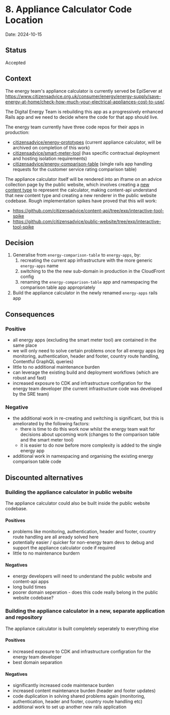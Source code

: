 # 8. Appliance Calculator Code Location

Date: 2024-10-15

## Status

Accepted

## Context

The energy team's appliance calculator is currently served be EpiServer at https://www.citizensadvice.org.uk/consumer/energy/energy-supply/save-energy-at-home/check-how-much-your-electrical-appliances-cost-to-use/.  

The Digital Energy Team is rebuilding this app as a progressively enhanced Rails app and we need to decide where the code for that app should live.  

The energy team currently have three code repos for their apps in production:
- [citizensadvice/energy-prototypes](https://www.github.com/citizensadvice/energy-prototypes) (current appliance calculator, will be archived on completion of this work)
- [citizensadvice/smart-meter-tool](https://github.com/citizensadvice/smart-meter-tool) (has specific contractual deployment and hosting isolation requirements)
- [citizensadvice/energy-comparison-table](https://github.com/citizensadvice/energy-comparison-table) (single rails app handling requests for the customer service rating comparison table)

The appliance calculator itself will be rendered into an iframe on an advice collection page by the public website, which involves creating a [new content type](https://app.contentful.com/spaces/vms0u05139aw/environments/qa/content_types/interactiveTool/fields) to represent the calculator, making content-api understand that new content type and creating a new renderer in the public website codebase.  Rough implementation spikes have proved that this will work:
- https://github.com/citizensadvice/content-api/tree/exp/interactive-tool-spike
- https://github.com/citizensadvice/public-website/tree/exp/interactive-tool-spike

## Decision

1. Generalise from `energy-comparison-table` to `energy-apps`, by:
   1. recreating the current app infrastructure with the more generic `energy-apps` name
   2. switching to the the new sub-domain in production in the CloudFront config
   3. renaming the `energy-comparison-table` app and namespacing the comparison table app appropriately
2. Build the appliance calculator in the newly renamed `energy-apps` rails app

## Consequences

### Positive

- all energy apps (excluding the smart meter tool) are contained in the same place
- we will only need to solve certain problems once for all energy apps (eg monitoring, authentication, header and footer, country route handling, Contentful GraphQL queries)
- little to no additional maintenance burden
- can leverage the existing build and deployment workflows (which are robust and fast)
- increased exposure to CDK and infrastructure configration for the energy team developer (the current infrastructure code was developed by the SRE team)


### Negative

- the additional work in re-creating and switching is significant, but this is ameliorated by the following factors:
  - there is time to do this work now whilst the energy team wait for decisions about upcoming work (changes to the comparison table and the smart meter tool)
  - it is easier to do now before more complexity is added to the single energy app
- additional work in namespacing and organising the existing energy comparison table code

## Discounted alternatives

### Building the appliance calculator in public website

The appliance calculator could also be built inside the public website codebase.

#### Positives

- problems like monitoring, authentication, header and footer, country route handling are all aready solved here
- potentially easier / quicker for non-energy team devs to debug and support the appliance calculator code if required
- little to no maintenance burdern

#### Negatives

- energy developers will need to understand the public website and content-api apps
- long build times
- poorer domain seperation - does this code really belong in the public website codebase?

### Building the appliance calculator in a new, separate application and repository

The appliance calculator is built completely seperately to everything else

#### Positives

- increased exposure to CDK and infrastructure configration for the energy team developer
- best domain separation

#### Negatives

- significantly increased code maintenace burden
- increased content maintenance burden (header and footer updates)
- code duplication in solving shared problems again (monitoring, authentication, header and footer, country route handling etc)
- additional work to set up another new rails application